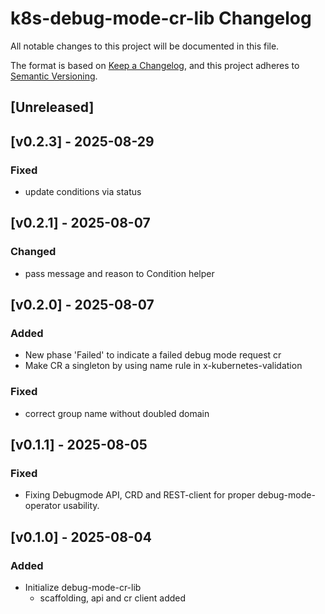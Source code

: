 # k8s-debug-mode-cr-lib Changelog
All notable changes to this project will be documented in this file.

The format is based on [Keep a Changelog](https://keepachangelog.com/en/1.0.0/),
and this project adheres to [Semantic Versioning](https://semver.org/spec/v2.0.0.html).

## [Unreleased]

## [v0.2.3] - 2025-08-29
### Fixed
- update conditions via status

## [v0.2.1] - 2025-08-07
### Changed
- pass message and reason to Condition helper

## [v0.2.0] - 2025-08-07
### Added
- New phase 'Failed' to indicate a failed debug mode request cr
- Make CR a singleton by using name rule in x-kubernetes-validation
### Fixed
- correct group name without doubled domain

## [v0.1.1] - 2025-08-05
### Fixed
- Fixing Debugmode API, CRD and REST-client for proper debug-mode-operator usability.

## [v0.1.0] - 2025-08-04
### Added
- Initialize debug-mode-cr-lib
  - scaffolding, api and cr client added